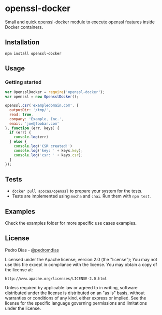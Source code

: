 # openssl-docker

Small and quick openssl-docker module to execute openssl features inside Docker containers.

## Installation

`npm install openssl-docker`

## Usage

### Getting started

``` js
var OpensslDocker = require('openssl-docker');
var openssl = new OpensslDocker();

openssl.csr('exampledomain.com', {
  outputDir: '/tmp/',
  read: true,
  company: 'Example, Inc.',
  email: 'joe@foobar.com'
}, function (err, keys) {
  if (err) {
    console.log(err)
  } else {
    console.log('CSR created!')
    console.log('key: ' + keys.key);
    console.log('csr: ' + keys.csr);
  }
});
```

## Tests

 * `docker pull apocas/openssl` to prepare your system for the tests.
 * Tests are implemented using `mocha` and `chai`. Run them with `npm test`.

## Examples

Check the examples folder for more specific use cases examples.

## License

Pedro Dias - [@pedromdias](https://twitter.com/pedromdias)

Licensed under the Apache license, version 2.0 (the "license"); You may not use this file except in compliance with the license. You may obtain a copy of the license at:

    http://www.apache.org/licenses/LICENSE-2.0.html

Unless required by applicable law or agreed to in writing, software distributed under the license is distributed on an "as is" basis, without warranties or conditions of any kind, either express or implied. See the license for the specific language governing permissions and limitations under the license.
